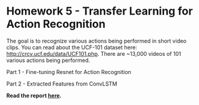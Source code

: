# Homework 5 - Transfer Learning for Action Recognition

The goal is to recognize various actions being performed in short video clips. You can read about the UCF-101 dataset here: http://crcv.ucf.edu/data/UCF101.php. There are ~13,000 videos of 101 various actions being performed. 

Part 1 - Fine-tuning Resnet for Action Recognition

Part 2 - Extracted Features from ConvLSTM  

**Read the report [here](https://bangguo8888.github.io/IE598_DeepLearning_Homework/hw5/HW5_Report.html).**

